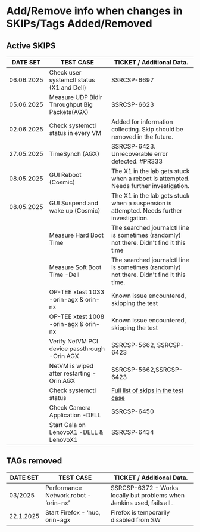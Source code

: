 # Add/Remove info when changes in SKIPs/Tags Added/Removed

## Active SKIPS

| DATE SET   | TEST CASE                                     | TICKET / Additional Data.                                                                       |
|------------|-----------------------------------------------|-------------------------------------------------------------------------------------------------|
| 06.06.2025 | Check user systemctl status (X1 and Dell)     | SSRCSP-6697                                                                                     |
| 05.06.2025 | Measure UDP Bidir Throughput Big Packets(AGX) | SSRCSP-6623                                                                                     |
| 02.06.2025 | Check systemctl status in every VM            | Added for information collecting. Skip should be removed in the future.                         |
| 27.05.2025 | TimeSynch (AGX)                               | SSRCSP-6423. Unrecoverable error detected. #PR333                                               |
| 08.05.2025 | GUI Reboot (Cosmic)                           | The X1 in the lab gets stuck when a reboot is attempted. Needs further investigation.           |
| 08.05.2025 | GUI Suspend and wake up (Cosmic)              | The X1 in the lab gets stuck when a suspension is attempted. Needs further investigation.       |
|            | Measure Hard Boot Time                        | The searched journalctl line is sometimes (randomly) not there. Didn't find it this time        |
|            | Measure Soft Boot Time -Dell                  | The searched journalctl line is sometimes (randomly) not there. Didn't find it this time.       |
|            | OP-TEE xtest 1033 -orin-agx & orin-nx         | Known issue encountered, skipping the test                                                      |
|            | OP-TEE xtest 1008 -orin-agx & orin-nx         | Known issue encountered, skipping the test                                                      |
|            | Verify NetVM PCI device passthrough -Orin AGX | SSRCSP-5662, SSRCSP-6423                                                                        |
|            | NetVM is wiped after restarting -Orin AGX     | SSRCSP-5662,SSRCSP-6423                                                                         |
|            | Check systemctl status                        | [Full list of skips in the test case](/Robot-Framework/test-suites/functional-tests/host.robot) |
|            | Check Camera Application -DELL                | SSRCSP-6450                                                                                     |
|            | Start Gala on LenovoX1 -DELL & LenovoX1       | SSRCSP-6434                                                                                     |

## TAGs removed

| DATE SET  | TEST CASE                             | TICKET / Additional Data.                                               |
| --------- | ------------------------------------- | ----------------------------------------------------------------------- |
| 03/2025   | Performance Network.robot - ‘orin-nx’ | SSRCSP-6372 - Works locally but problems when Jenkins used, fails all.. |
| 22.1.2025 | Start Firefox - ‘nuc, orin-agx        | Firefox is temporarily disabled from SW                                 |
